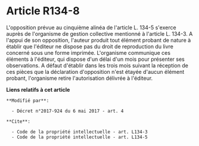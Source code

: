 # Article R134-8

L'opposition prévue au cinquième alinéa de l'article L. 134-5 s'exerce auprès de l'organisme de gestion collective mentionné
à l'article L. 134-3. A l'appui de son opposition, l'auteur produit tout élément probant de nature à établir que l'éditeur ne
dispose pas du droit de reproduction du livre concerné sous une forme imprimée. L'organisme communique ces éléments à
l'éditeur, qui dispose d'un délai d'un mois pour présenter ses observations. A défaut d'établir dans les trois mois suivant
la réception de ces pièces que la déclaration d'opposition n'est étayée d'aucun élément probant, l'organisme retire
l'autorisation délivrée à l'éditeur.

**Liens relatifs à cet article**

	**Modifié par**:

	  - Décret n°2017-924 du 6 mai 2017 - art. 4

	**Cite**:

	  - Code de la propriété intellectuelle - art. L134-3
	  - Code de la propriété intellectuelle - art. L134-5
